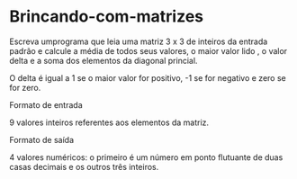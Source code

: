 # Brincando-com-matrizes
Escreva umprograma que leia uma matriz 3 x 3 de inteiros da entrada padrão e calcule a média de todos seus valores, o maior valor lido , o valor delta e a soma dos elementos da diagonal princial.

O delta é igual a 1 se o maior valor for positivo, -1 se for negativo e zero se for zero.

Formato de entrada

9 valores inteiros referentes aos elementos da matriz.

Formato de saída

4 valores numéricos: o primeiro é um número em ponto flutuante de duas casas decimais e os outros três inteiros.
